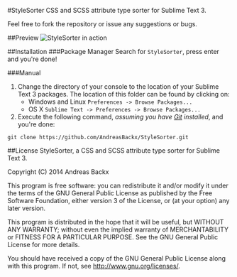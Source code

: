 #StyleSorter
CSS and SCSS attribute type sorter for Sublime Text 3.

Feel free to fork the repository or issue any suggestions or bugs.

##Preview
![StyleSorter in action](http://i.imgur.com/rlfRMoR.gif)

##Installation
###Package Manager
Search for `StyleSorter`, press enter and you're done!

###Manual
1. Change the directory of your console to the location of your Sublime Text 3 packages. The location of this folder can be found by clicking on:
	* Windows and Linux		`Preferences -> Browse Packages...`
	* OS X					`Sublime Text -> Preferences -> Browse Packages...`
2. Execute the following command, _assuming you have [Git](http://git-scm.com/) installed_, and you're done:
```
git clone https://github.com/AndreasBackx/StyleSorter.git
```

##License
StyleSorter, a CSS and SCSS attribute type sorter for Sublime Text 3.

Copyright (C) 2014  Andreas Backx

This program is free software: you can redistribute it and/or modify
it under the terms of the GNU General Public License as published by
the Free Software Foundation, either version 3 of the License, or
(at your option) any later version.

This program is distributed in the hope that it will be useful,
but WITHOUT ANY WARRANTY; without even the implied warranty of
MERCHANTABILITY or FITNESS FOR A PARTICULAR PURPOSE.  See the
GNU General Public License for more details.

You should have received a copy of the GNU General Public License
along with this program.  If not, see <http://www.gnu.org/licenses/>.
